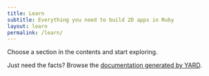 ```yaml
---
title: Learn
subtitle: Everything you need to build 2D apps in Ruby
layout: learn
permalink: /learn/
---
```


Choose a section in the contents and start exploring.

Just need the facts? Browse the [documentation generated by YARD](http://www.rubydoc.info/gems/ruby2d).

